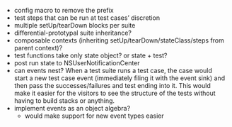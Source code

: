 - config macro to remove the prefix
- test steps that can be run at test cases’ discretion
- multiple setUp/tearDown blocks per suite
- differential-prototypal suite inheritance?
- composable contexts (inheriting setUp/tearDown/stateClass/steps from parent context)?
- test functions take only state object? or state + test?
- post run state to NSUserNotificationCenter
- can events nest?
	When a test suite runs a test case, the case would start a new test case event (immediately filing it with the event sink) and then pass the successes/failures and test ending into it. This would make it easier for the visitors to see the structure of the tests without having to build stacks or anything.
- implement events as an object algebra?
	- would make support for new event types easier